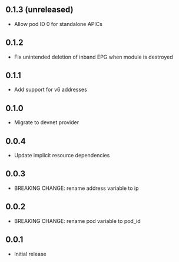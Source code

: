 ## 0.1.3 (unreleased)

- Allow pod ID 0 for standalone APICs

## 0.1.2

- Fix unintended deletion of inband EPG when module is destroyed

## 0.1.1

- Add support for v6 addresses

## 0.1.0

- Migrate to devnet provider

## 0.0.4

- Update implicit resource dependencies

## 0.0.3

- BREAKING CHANGE: rename address variable to ip

## 0.0.2

- BREAKING CHANGE: rename pod variable to pod_id

## 0.0.1

- Initial release
